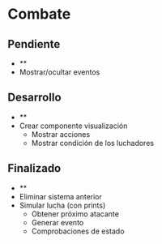 # Combate

## Pendiente

- **
- Mostrar/ocultar eventos

## Desarrollo

- **
- Crear componente visualización
  - Mostrar acciones
  - Mostrar condición de los luchadores

## Finalizado

- **
- Eliminar sistema anterior
- Simular lucha (con prints)
  - Obtener próximo atacante
  - Generar evento
  - Comprobaciones de estado
